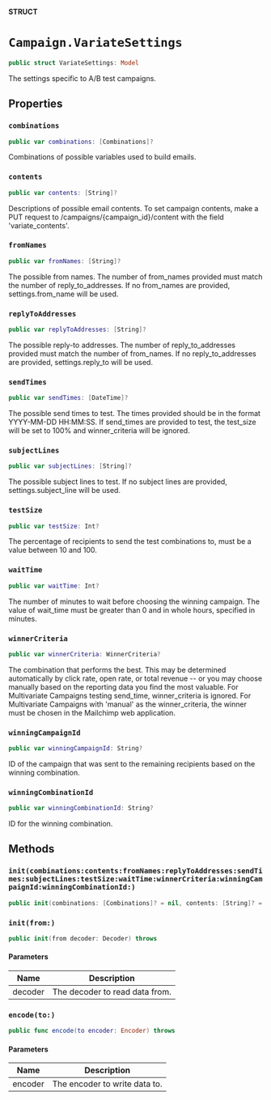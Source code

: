 **STRUCT**

# `Campaign.VariateSettings`

```swift
public struct VariateSettings: Model
```

The settings specific to A/B test campaigns.

## Properties
### `combinations`

```swift
public var combinations: [Combinations]?
```

Combinations of possible variables used to build emails.

### `contents`

```swift
public var contents: [String]?
```

Descriptions of possible email contents. To set campaign contents, make a PUT request to /campaigns/{campaign_id}/content with the field 'variate_contents'.

### `fromNames`

```swift
public var fromNames: [String]?
```

The possible from names. The number of from_names provided must match the number of reply_to_addresses. If no from_names are provided, settings.from_name will be used.

### `replyToAddresses`

```swift
public var replyToAddresses: [String]?
```

The possible reply-to addresses. The number of reply_to_addresses provided must match the number of from_names. If no reply_to_addresses are provided, settings.reply_to will be used.

### `sendTimes`

```swift
public var sendTimes: [DateTime]?
```

The possible send times to test. The times provided should be in the format YYYY-MM-DD HH:MM:SS. If send_times are provided to test, the test_size will be set to 100% and winner_criteria will be ignored.

### `subjectLines`

```swift
public var subjectLines: [String]?
```

The possible subject lines to test. If no subject lines are provided, settings.subject_line will be used.

### `testSize`

```swift
public var testSize: Int?
```

The percentage of recipients to send the test combinations to, must be a value between 10 and 100.

### `waitTime`

```swift
public var waitTime: Int?
```

The number of minutes to wait before choosing the winning campaign. The value of wait_time must be greater than 0 and in whole hours, specified in minutes.

### `winnerCriteria`

```swift
public var winnerCriteria: WinnerCriteria?
```

The combination that performs the best. This may be determined automatically by click rate, open rate, or total revenue -- or you may choose manually based on the reporting data you find the most valuable. For Multivariate Campaigns testing send_time, winner_criteria is ignored. For Multivariate Campaigns with 'manual' as the winner_criteria, the winner must be chosen in the Mailchimp web application.

### `winningCampaignId`

```swift
public var winningCampaignId: String?
```

ID of the campaign that was sent to the remaining recipients based on the winning combination.

### `winningCombinationId`

```swift
public var winningCombinationId: String?
```

ID for the winning combination.

## Methods
### `init(combinations:contents:fromNames:replyToAddresses:sendTimes:subjectLines:testSize:waitTime:winnerCriteria:winningCampaignId:winningCombinationId:)`

```swift
public init(combinations: [Combinations]? = nil, contents: [String]? = nil, fromNames: [String]? = nil, replyToAddresses: [String]? = nil, sendTimes: [DateTime]? = nil, subjectLines: [String]? = nil, testSize: Int? = nil, waitTime: Int? = nil, winnerCriteria: WinnerCriteria? = nil, winningCampaignId: String? = nil, winningCombinationId: String? = nil)
```

### `init(from:)`

```swift
public init(from decoder: Decoder) throws
```

#### Parameters

| Name | Description |
| ---- | ----------- |
| decoder | The decoder to read data from. |

### `encode(to:)`

```swift
public func encode(to encoder: Encoder) throws
```

#### Parameters

| Name | Description |
| ---- | ----------- |
| encoder | The encoder to write data to. |